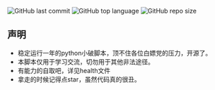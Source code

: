 ![GitHub last commit](https://img.shields.io/github/last-commit/Idealisten/OneClickToLearnFotonUniversityOnlineStudyPlatform)
![GitHub top language](https://img.shields.io/github/languages/top/Idealisten/OneClickToLearnFotonUniversityOnlineStudyPlatform)
![GitHub repo size](https://img.shields.io/github/repo-size/Idealisten/OneClickToLearnFotonUniversityOnlineStudyPlatform)
## 声明
- 稳定运行一年的python小破脚本，顶不住各位白嫖党的压力，开源了。
- 本脚本仅用于学习交流，切勿用于其他非法途径。
- 有能力的自取吧，详见health文件
- 拿走的时候记得点star，虽然代码真的很丑。
